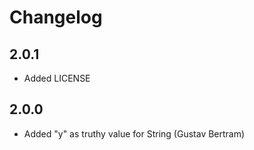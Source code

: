# Changelog

## 2.0.1

- Added LICENSE

## 2.0.0

- Added "y" as truthy value for String (Gustav Bertram)
